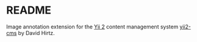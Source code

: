README
============================

Image annotation extension for the [Yii 2](http://www.yiiframework.com/) content management system [yii2-cms](https://github.com/davidhirtz/yii2-cms/) by David Hirtz.